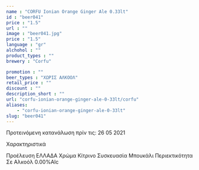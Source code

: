 ```yaml
---
name : "CORFU Ionian Orange Ginger Ale 0.33lt"
id : "beer041"
price : "1.5"
url : ""
image : "beer041.jpg"
price : "1.5"
language : "gr"
alchohol : ""
product_types : ""
brewery : "Corfu"

promotion : ""
beer_types : "ΧΩΡΙΣ ΑΛΚΟΟΛ"
retail_price : ""
discount : ""
description_short : ""
url: "corfu-ionian-orange-ginger-ale-0-33lt/corfu"
aliases: 
    - "corfu-ionian-orange-ginger-ale-0-33lt"
slug: "beer041"
---
```


Προτεινόμενη κατανάλωση πρίν τις: 26 05 2021

Χαρακτηριστικά

Προέλευση
ΕΛΛΑΔΑ
Χρώμα
Κίτρινο
Συσκευασία
Μπουκάλι
Περιεκτικότητα Σε Αλκοόλ
0.00%Alc